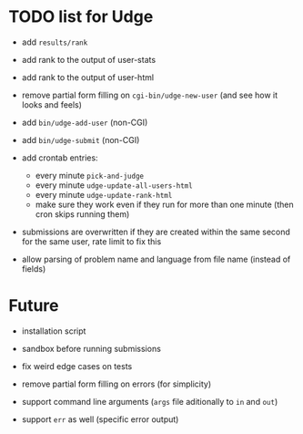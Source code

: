 TODO list for Udge
==================

* add `results/rank`

* add rank to the output of user-stats

* add rank to the output of user-html

* remove partial form filling on `cgi-bin/udge-new-user`
  (and see how it looks and feels)

* add `bin/udge-add-user` (non-CGI)

* add `bin/udge-submit` (non-CGI)

* add crontab entries:
	- every minute `pick-and-judge`
	- every minute `udge-update-all-users-html`
	- every minute `udge-update-rank-html`
	- make sure they work even if they run for more than one minute (then cron
	  skips running them)

* submissions are overwritten if they are created within the same second for the same user, rate limit to fix this

* allow parsing of problem name and language from file name (instead of fields)

Future
======

* installation script

* sandbox before running submissions

* fix weird edge cases on tests

* remove partial form filling on errors (for simplicity)

* support command line arguments (`args` file aditionally to `in` and `out`)

* support `err` as well (specific error output)
